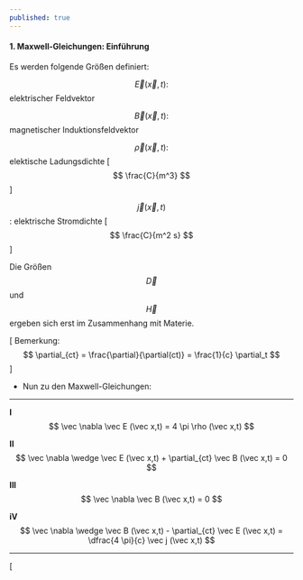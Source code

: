 ```yaml
---
published: true
---
```

#### 1. Maxwell-Gleichungen: Einführung

Es werden folgende Größen definiert:

$$\vec E(\vec x,t) :$$ elektrischer Feldvektor

$$\vec B(\vec x,t) :$$ magnetischer Induktionsfeldvektor

$$\vec \rho(\vec x,t) :$$ elektische Ladungsdichte [ $$ \frac{C}{m^3} $$ ]

$$\vec j(\vec x,t) $$ : elektrische Stromdichte  [ $$ \frac{C}{m^2 s} $$ ]

 Die Größen $$ \vec D $$ und $$ \vec H $$ ergeben sich erst im Zusammenhang mit Materie.
 
 [ Bemerkung: $$ \partial_{ct} = \frac{\partial}{\partial(ct)} = \frac{1}{c} \partial_t $$ ]
- Nun zu den Maxwell-Gleichungen:
---
 **I** $$ \vec \nabla \vec E (\vec x,t) = 4 \pi \rho (\vec x,t) $$
 
 **II**$$ \vec \nabla \wedge \vec E (\vec x,t) + \partial_{ct} \vec B (\vec x,t) = 0 $$
 
 **III** $$ \vec \nabla \vec B (\vec x,t) = 0 $$
 
 **iV** $$ \vec \nabla \wedge \vec B (\vec x,t) - \partial_{ct} \vec E (\vec x,t) = \dfrac{4 \pi}{c} \vec j (\vec x,t) $$
 
 ---
 [